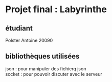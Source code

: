 # Projet final : Labyrinthe 

## étudiant 

Polster Antoine 20090

## bibliothèques utilisées 

json : pour manipuler des fichierq json   
socket : pour pouvoir discuter avec le serveur 
